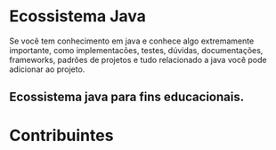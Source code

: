 # Ecossistema Java

Se você tem conhecimento em java e conhece algo extremamente importante, como implementacões,
testes, dúvidas, documentações, frameworks, padrões de projetos e tudo relacionado a java você pode adicionar 
ao projeto.

## Ecossistema java para fins educacionais.

# Contribuintes
